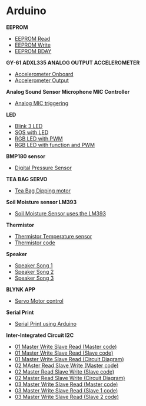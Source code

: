 # Arduino

**EEPROM**

- [EEPROM Read](https://github.com/balaji303/Arduino/blob/master/EEPROMRead.ino)
- [EEPROM Write](https://github.com/balaji303/Arduino/blob/master/EEPROMWrite.ino)
- [EEPROM BDAY](https://github.com/balaji303/Arduino/blob/master/EEpBDAY.ino)

**GY-61 ADXL335 ANALOG OUTPUT ACCELEROMETER**

- [Accelerometer Onboard](https://github.com/balaji303/Arduino/blob/master/onboard.ino)
- [Accelerometer Output](https://github.com/balaji303/Arduino/blob/master/acceleroonBreadboard.ino)

**Analog Sound Sensor Microphone MIC Controller**

- [Analog MIC triggering](https://github.com/balaji303/Arduino/blob/master/AnalogMic.ino)

**LED**

- [Blink 3 LED](https://github.com/balaji303/Arduino/blob/master/Blink3led.ino)
- [SOS with LED](https://github.com/balaji303/Arduino/blob/master/SOSwithLED.ino)
- [RGB LED with PWM](https://github.com/balaji303/Arduino/blob/master/RGB%20with%20pwm.ino)
- [RGB LED with function and PWM](https://github.com/balaji303/Arduino/blob/master/RGBled%20with%20function.ino)

**BMP180 sensor**

- [Digital Pressure Sensor](https://github.com/balaji303/Arduino/blob/master/BMP.ino)

**TEA BAG SERVO**
 
 - [Tea Bag Dipping motor](https://github.com/balaji303/Arduino/blob/master/Teabag.ino)

**Soil Moisture  sensor LM393**

 - [Soil Moisture Sensor uses the LM393]( https://github.com/balaji303/Arduino/blob/master/Moisture%20sensor.ino )

**Thermistor**

- [Thermistor Temperature sensor](https://github.com/balaji303/Arduino/blob/master/Thermister.ino)
- [Thermistor code](https://github.com/balaji303/Arduino/blob/master/Thermister2.ino)

**Speaker**
- [Speaker Song 1](https://github.com/balaji303/Arduino/blob/master/Speaker/Song1.ino)
- [Speaker Song 2](https://github.com/balaji303/Arduino/blob/master/Speaker/Song2.ino)
- [Speaker Song 3]()

**BLYNK APP**

- [Servo Motor control](https://github.com/balaji303/Arduino/blob/master/Blynkservo.ino)

**Serial Print**

- [Serial Print using Arduino](https://github.com/balaji303/Arduino/blob/master/SerialPrint.ino)

**Inter-Integrated Circuit I2C**

- [01 Master Write Slave Read (Master code)](https://github.com/balaji303/Arduino/blob/master/MasterWriteSlaveRead.ino)
- [01 Master Write Slave Read (Slave code)](https://github.com/balaji303/Arduino/blob/master/MasterWriteSlaveRead2.ino)
- [01 Master Write Slave Read (Circuit Diagram)](https://github.com/balaji303/Arduino/blob/master/i2c.png)
- [02 MAster Read Slave Write (Master code)](https://github.com/balaji303/Arduino/blob/master/02MAsterReadSlaveWrite.ino)
- [02 Master Read Slave Write (Slave code)](https://github.com/balaji303/Arduino/blob/master/02SlaveCode.ino)
- [02 Master Read Slave Write (Circuit Diagram)](https://github.com/balaji303/Arduino/blob/master/i2c.png)
- [03 Master Write Slave Read (Master code)](https://github.com/balaji303/Arduino/blob/master/03master.ino)
- [03 Master Write Slave Read (Slave 1 code)](https://github.com/balaji303/Arduino/blob/master/03Slave1.ino)
- [03 Master Write Slave Read (Slave 2 code)](https://github.com/balaji303/Arduino/blob/master/03Slave2.ino)


